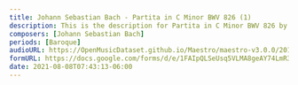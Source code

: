 ```yaml
---
title: Johann Sebastian Bach - Partita in C Minor BWV 826 (1)
description: This is the description for Partita in C Minor BWV 826 by Johann Sebastian Bach
composers: [Johann Sebastian Bach]
periods: [Baroque]
audioURL: https://OpenMusicDataset.github.io/Maestro/maestro-v3.0.0/2014/MIDI-UNPROCESSED_06-08_R1_2014_MID--AUDIO_07_R1_2014_wav--2.midi
formURL: https://docs.google.com/forms/d/e/1FAIpQLSeUsq5VLMA8geAY74LmR3ZMI4Efh6E27XJYhM7OMJXT9Q08mg/viewform
date: 2021-08-08T07:43:13-06:00
---
```


